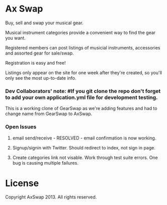 # Ax Swap #

Buy, sell and swap your musical gear.

Musical instrument categories provide a convenient way to find the gear you want.

Registered members can post listings of musicial instruments, accessories and assorted gear for sale/swap.

Registration is easy and free!

Listings only appear on the site for one week after they're created, so you'll only see the most up-to-date info.


### Dev Collaborators' note: #If you git clone the repo don't forget to add your own application.yml file for development testing.

This is a working clone of GearSwap as we're adding features and had to change name from GearSwap to AxSwap.

### Open Issues #

1) email send/receive - RESOLVED - email confirmation is now working.

2) Signup/signin with Twitter. Should redirect to index, not sign in page.

3) Create categories link not visable. Work through test suite errors.  One bug is causing multiple failures.


# License #

Copyright AxSwap 2013.  All rights reserved.
